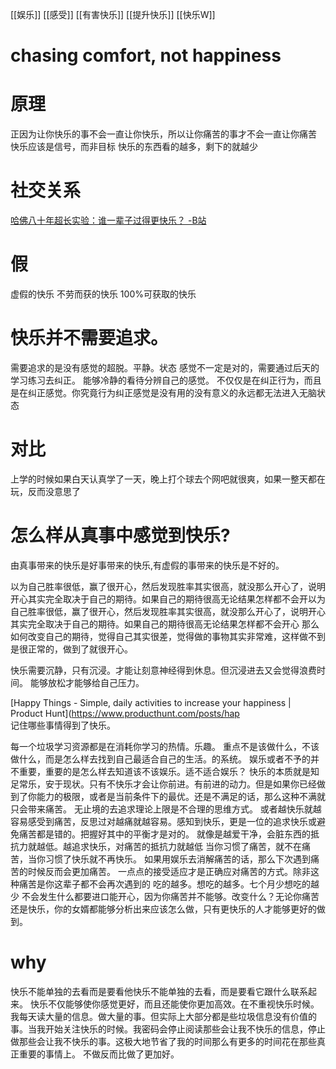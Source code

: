 [[娱乐]]
[[感受]]
[[有害快乐]]
[[提升快乐]]
[[快乐W]]

# chasing comfort, not happiness
# 原理
正因为让你快乐的事不会一直让你快乐，所以让你痛苦的事才不会一直让你痛苦
快乐应该是信号，而非目标
快乐的东西看的越多，剩下的就越少

# 社交关系
[哈佛八十年超长实验：谁一辈子过得更快乐？ -B站](https://www.bilibili.com/video/BV1sy4y1u7tX)
# 假
虚假的快乐
不劳而获的快乐
100%可获取的快乐
# 快乐并不需要追求。
需要追求的是没有感觉的超脱。平静。状态
感觉不一定是对的，需要通过后天的学习练习去纠正。
能够冷静的看待分辨自己的感觉。
不仅仅是在纠正行为，而且是在纠正感觉。你究竟行为纠正感觉是没有用的没有意义的永远都无法进入无脑状态
# 对比
上学的时候如果白天认真学了一天，晚上打个球去个网吧就很爽，如果一整天都在玩，反而没意思了

# 怎么样从真事中感觉到快乐?
由真事带来的快乐是好事带来的快乐,有虚假的事带来的快乐是不好的。

以为自己胜率很低，赢了很开心，然后发现胜率其实很高，就没那么开心了，说明开心其实完全取决于自己的期待。如果自己的期待很高无论结果怎样都不会开以为自己胜率很低，赢了很开心，然后发现胜率其实很高，就没那么开心了，说明开心其实完全取决于自己的期待。如果自己的期待很高无论结果怎样都不会开心
那么如何改变自己的期待，觉得自己其实很差，觉得做的事物其实非常难，这样做不到是很正常的，做到了就很开心。

快乐需要沉静，只有沉浸。才能让刻意神经得到休息。但沉浸进去又会觉得浪费时间。
能够放松才能够给自己压力。

[Happy Things - Simple, daily activities to increase your happiness | Product Hunt](https://www.producthunt.com/posts/hap	
	记住哪些事情得到了快乐。
	
每一个垃圾学习资源都是在消耗你学习的热情。乐趣。
重点不是该做什么，不该做什么，而是怎么样去找到自己最适合自己的生活。的系统。
娱乐或者不予的并不重要，重要的是怎么样去知道该不该娱乐。适不适合娱乐？
快乐的本质就是知足常乐，安于现状。只有不快乐才会让你前进。有前进的动力。但是如果你已经做到了你能力的极限，或者是当前条件下的最优。还是不满足的话，那么这种不满就只会带来痛苦。
无止境的去追求理论上限是不合理的思维方式。
或者越快乐就越容易感受到痛苦，反思过对越痛就越容易。感知到快乐，更是一位的追求快乐或避免痛苦都是错的。把握好其中的平衡才是对的。
就像是越爱干净，会脏东西的抵抗力就越低。越追求快乐，对痛苦的抵抗力就越低
当你习惯了痛苦，就不在痛苦，当你习惯了快乐就不再快乐。
如果用娱乐去消解痛苦的话，那么下次遇到痛苦的时候反而会更加痛苦。
一点点的接受适应才是正确应对痛苦的方式。除非这种痛苦是你这辈子都不会再次遇到的
吃的越多。想吃的越多。七个月少想吃的越少
不会发生什么都要进口能开心，因为你痛苦并不能够。改变什么？无论你痛苦还是快乐，你的女婿都能够分析出来应该怎么做，只有更快乐的人才能够更好的做到。
# why
快乐不能单独的去看而是要看他快乐不能单独的去看，而是要看它跟什么联系起来。
快乐不仅能够使你感觉更好，而且还能使你更加高效。在不重视快乐时候。我每天读大量的信息。做大量的事。但实际上大部分都是些垃圾信息没有价值的事。当我开始关注快乐的时候。我密码会停止阅读那些会让我不快乐的信息，停止做那些会让我不快乐的事。这极大地节省了我的时间那么有更多的时间花在那些真正重要的事情上。
不做反而比做了更加好。